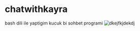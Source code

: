 # chatwithkayra
bash dili ile yaptigim kucuk bi sohbet programi
![dkejfkjdekdj](https://github.com/alpkayra5/chatwithkayra/assets/94867695/4c8e5c26-50c0-40e3-b67b-4649a67580a4)
